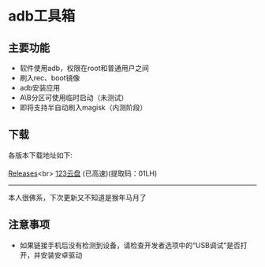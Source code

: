 # adb工具箱
## 主要功能
- 软件使用adb，权限在root和普通用户之间
- 刷入rec、boot镜像
- adb安装应用
- A\B分区可使用临时启动（未测试）
- 即将支持半自动刷入magisk（内测阶段）
## 下载
各版本下载地址如下: <br>
<br>
[Releases](https://github.com/luodyfdg/adbtools/releases "https://github.com/luodyfdg/adbtools/releases")<br>
[123云盘](https://www.123pan.com/s/XBLRVv-J5wHv "https://www.123pan.com/s/XBLRVv-J5wHv") (已高速)(提取码：01LH)

---

本人很佛系，下次更新又不知道是猴年马月了

## 注意事项
- 如果链接手机后没有检测到设备，请检查开发者选项中的“USB调试”是否打开，并安装安卓驱动
